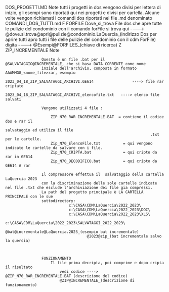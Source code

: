 DOS_PROGETTI.MD
	Note
		tutti i progetti in dos vengono divisi per lettera di inizio, gli esempi sono riportati qui nei progetti e divisi per cartella. Alcune volte vengon richiamati i comandi dos riportati nel file .md denominato COMANDI_DOS_TUTTI.md
	F
		FORFILE
			Dove_si_trova
				File dos che apre tutte le pulizie del condominio con il comando forFile si trova
				qui ----> @dove.si.trova@apri@pulizie@condominio.LaQuercia_(indirizzo Dos per aprire tutti apro tutti i file delle pulizie del condominio con il cdm ForFile)
					digita ----> @Esempi@FORFILES_(chiave di ricerca)
	Z
		ZIP_INCREMENTALE
				Note
		
					Questo è un file .bat per il @SALVATAGGIO@INCREMENTALE, che si basa DATA CORRENTE come nome
					inziale dell'archivio, composta in formato AAAMMGG_<nome_file>rar, esempio
					 				2023_04_18_ZIP_SALVATAGGI_ARCHIVI.GE614  				----> file rar criptato
					 				2023_04_18_ZIP_SALVATAGGI_ARCHIVI_elencofile.txt   ----> elenco file salvati

					Vengono utilizzati 4 file :

						ZIP_N70_RAR_INCREMENTALE.BAT  = contiene il codice dos e rar il 
																	salvataggio ed utiliza il file
					 												.txt per le cartelle. 
						Zip_N70_ElencoFile.txt 			= qui vengono indicate le cartelle da salvare con i file.
						Zip_N70_CRIPTA.bat 				= qui cripto da rar in GE614
						Zip_N70_DECODIFICO.bat 			= qui cripto da GE614 A rar

					Il compressore effettua il  salvataggio della cartella LaQuercia 2023
					con la discriminazione delle sole cartelle indicate nel file .txt che esclude l'archiviazione dei file gia compressi.
					La path del progetto principale è LA CARTELLA PRINCIPALE con le sue
					sottodirectory:
								c:\CASA\CDM\LaQuercia\2022_2023\
								c:\CASA\CDM\LaQuercia\2022_2023\DOC\
								c:\CASA\CDM\LaQuercia\2022_2023\XLS\
								c:\CASA\CDM\LaQuercia\2022_2023\SALVATAGGI_2022_2023\
										@bat@incrementale@LaQuercia.2023_(esempio bat incrementale)
										@2023@zip_(bat incrementale salvo la quercia)

			

					FUNZIONAMENTO
						Il file prima decripta, poi comprime e dopo cripta il risultato
							vedi codice ----> @ZIP_N70_RAR_INCREMENTALE.BAT_(descrizione del codice)
							@ZIP@INCREMENTALE_(descrizione di funzionamento) 

